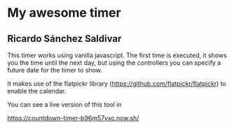 # My awesome timer

## Ricardo Sánchez Saldivar

This timer works using vanilla javascript. The first time is executed, it shows you the time until the next day, but using the controllers you can specify a future date for the timer to show.

It makes use of the flatpickr library (https://github.com/flatpickr/flatpickr) to enable the calendar.

You can see a live version of this tool in

https://countdown-timer-b96m57vxc.now.sh/

